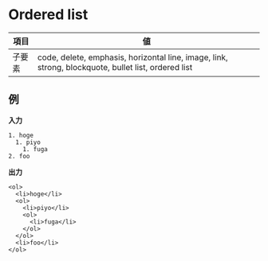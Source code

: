 # Ordered list

| 項目   | 値                                                                                                  |
| ------ | --------------------------------------------------------------------------------------------------- |
| 子要素 | code, delete, emphasis, horizontal line, image, link, strong, blockquote, bullet list, ordered list |

## 例

**入力**

```
1. hoge
  1. piyo
    1. fuga
2. foo
```

**出力**

```
<ol>
  <li>hoge</li>
  <ol>
    <li>piyo</li>
    <ol>
      <li>fuga</li>
    </ol>
  </ol>
  <li>foo</li>
</ol>
```
